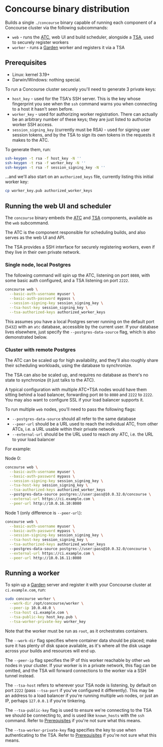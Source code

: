 # Concourse binary distribution

Builds a single `./concourse` binary capable of running each component of a
Concourse cluster via the following subcommands:

* `web` - runs the [ATC](https://github.com/concourse/atc), web UI and build
  scheduler, alongside a [TSA](https://github.com/concourse/tsa), used to
  securely register workers
* `worker` - runs a [Garden](https://github.com/cloudfoundry-incubator/garden)
  worker and registers it via a TSA

## Prerequisites

* Linux: kernel 3.19+
* Darwin/Windows: nothing special.

To run a Concourse cluster securely you'll need to generate 3 private keys:

* `host_key` - used for the TSA's SSH server. This is the key whose fingerprint
  you see when the `ssh` command warns you when connecting to a host it hasn't
  seen before.
* `worker_key` - used for authorizing worker registration. There can actually
  be an arbitrary number of these keys; they are just listed to authorize
  worker SSH access.
* `session_signing_key` (currently must be RSA) - used for signing user session
  tokens, and by the TSA to sign its own tokens in the requests it makes to the
  ATC.

To generate them, run:

```sh
ssh-keygen -t rsa -f host_key -N ''
ssh-keygen -t rsa -f worker_key -N ''
ssh-keygen -t rsa -f session_signing_key -N ''
```

...and we'll also start on an `authorized_keys` file, currently listing this
initial worker key:

```sh
cp worker_key.pub authorized_worker_keys
```

## Running the web UI and scheduler

The `concourse` binary embeds the [ATC](https://github.com/concourse/atc)
and [TSA](https://github.com/concourse/tsa) components, available as the `web`
subcommand.

The ATC is the component responsible for scheduling builds, and
also serves as the web UI and API.

The TSA provides a SSH interface for securely registering workers, even if they
live in their own private network.

### Single node, local Postgres

The following command will spin up the ATC, listening on port `8080`, with some
basic auth configured, and a TSA listening on port `2222`.

```sh
concourse web \
  --basic-auth-username myuser \
  --basic-auth-password mypass \
  --session-signing-key session_signing_key \
  --tsa-host-key session_signing_key \
  --tsa-authorized-keys authorized_worker_keys
```

This assumes you have a local Postgres server running on the default port
(`5432`) with an `atc` database, accessible by the current user. If your
database lives elsewhere, just specify the `--postgres-data-source` flag, which
is also demonstrated below.

### Cluster with remote Postgres

The ATC can be scaled up for high availability, and they'll also roughly share
their scheduling workloads, using the database to synchronize.

The TSA can also be scaled up, and requires no database as there's no state to
synchronize (it just talks to the ATC).

A typical configuration with multiple ATC+TSA nodes would have them sitting
behind a load balancer, forwarding port `80` to `8080` and `2222` to `2222`.
You may also want to configure SSL if your load balancer supports it.

To run multiple `web` nodes, you'll need to pass the following flags:

* `--postgres-data-source` should all refer to the same database
* `--peer-url` should be a URL used to reach the individual ATC, from other
  ATCs, i.e. a URL usable within their private network
* `--external-url` should be the URL used to reach *any* ATC, i.e. the URL to
  your load balancer

For example:

Node 0:

```sh
concourse web \
  --basic-auth-username myuser \
  --basic-auth-password mypass \
  --session-signing-key session_signing_key \
  --tsa-host-key session_signing_key \
  --tsa-authorized-keys authorized_worker_keys
  --postgres-data-source postgres://user:pass@10.0.32.0/concourse \
  --external-url https://ci.example.com \
  --peer-url http://10.0.16.10:8080
```

Node 1 (only difference is `--peer-url`):

```sh
concourse web \
  --basic-auth-username myuser \
  --basic-auth-password mypass \
  --session-signing-key session_signing_key \
  --tsa-host-key session_signing_key \
  --tsa-authorized-keys authorized_worker_keys
  --postgres-data-source postgres://user:pass@10.0.32.0/concourse \
  --external-url https://ci.example.com \
  --peer-url http://10.0.16.11:8080
```

## Running a worker

To spin up a [Garden](https://github.com/cloudfoundry-incubator/garden) server
and register it with your Concourse cluster at `ci.example.com`, run:

```sh
sudo concourse worker \
  --work-dir /opt/concourse/worker \
  --peer-ip 10.0.48.0 \
  --tsa-host ci.example.com \
  --tsa-public-key host_key.pub \
  --tsa-worker-private-key worker_key
```

Note that the worker must be run as `root`, as it orchestrates containers.

The `--work-dir` flag specifies where container data should be placed; make
sure it has plenty of disk space available, as it's where all the disk usage
across your builds and resources will end up.

The `--peer-ip` flag specifies the IP of this worker reachable by other `web`
nodes in your cluster. If your worker is in a private network, this flag can be
omitted, and the TSA will forward connections to the worker via a SSH tunnel
instead.

The `--tsa-host` refers to wherever your TSA node is listening, by default on
port `2222` (pass `--tsa-port` if you've configured it differently). This may
be an address to a load balancer if you're running multiple `web` nodes, or
just an IP, perhaps `127.0.0.1` if you're tinkering.

The `--tsa-public-key` flag is used to ensure we're connecting to the TSA we
should be connecting to, and is used like `known_hosts` with the `ssh` command.
Refer to [Prerequisites](#prerequisites) if you're not sure what this means.

The `--tsa-worker-private-key` flag specifies the key to use when
authenticating to the TSA. Refer to [Prerequisites](#prerequisites) if you're
not sure what this means.
